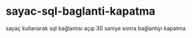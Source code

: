# sayac-sql-baglanti-kapatma
sayaç kullanarak sql bağlantısı açıp 30 saniye sonra bağlantıyı kapatma
